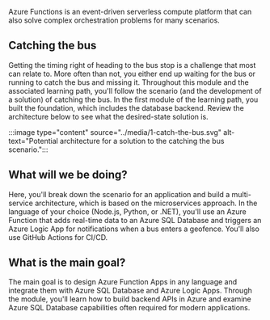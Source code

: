 Azure Functions is an event-driven serverless compute platform that can also solve complex orchestration problems for many scenarios.

## Catching the bus

Getting the timing right of heading to the bus stop is a challenge that most can relate to. More often than not, you either end up waiting for the bus or running to catch the bus and missing it. Throughout this module and the associated learning path, you'll follow the scenario (and the development of a solution) of catching the bus. In the first module of the learning path, you built the foundation, which includes the database backend. Review the architecture below to see what the desired-state solution is.

:::image type="content" source="../media/1-catch-the-bus.svg" alt-text="Potential architecture for a solution to the catching the bus scenario.":::

## What will we be doing?

Here, you'll break down the scenario for an application and build a multi-service architecture, which is based on the microservices approach. In the language of your choice (Node.js, Python, or .NET), you'll use an Azure Function that adds real-time data to an Azure SQL Database and triggers an Azure Logic App for notifications when a bus enters a geofence. You'll also use GitHub Actions for CI/CD.

## What is the main goal?

The main goal is to design Azure Function Apps in any language and integrate them with Azure SQL Database and Azure Logic Apps. Through the module, you'll learn how to build backend APIs in Azure and examine Azure SQL Database capabilities often required for modern applications.
